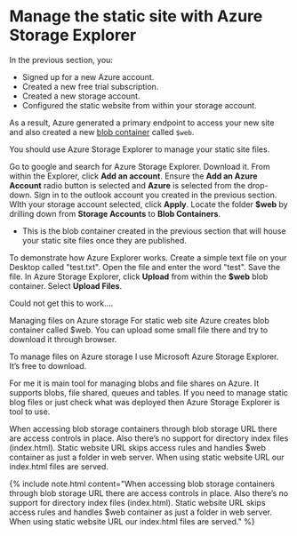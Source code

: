 # Manage the static site with Azure Storage Explorer

In the previous section, you:
- Signed up for a new Azure account.
- Created a new free trial subscription.
- Created a new storage account.
- Configured the static website from within your storage account.

As a result, Azure generated a primary endpoint to access your new site and also created a new [blob container](https://docs.microsoft.com/en-us/azure/storage/blobs/storage-blobs-introduction#:~:text=Azure%20Blob%20storage%20is%20Microsoft's,as%20text%20or%20binary%20data.) called `$web`.

You should use Azure Storage Explorer to manage your static site files.


Go to google and search for Azure Storage Explorer.
Download it.
From within the Explorer, click **Add an account**.
Ensure the **Add an Azure Account** radio button is selected and **Azure** is selected from the drop-down.
Sign in to the outlook account you created in the previous section.
WIth your storage account selected, click **Apply**.
Locate the folder **$web** by drilling down from **Storage Accounts** to **Blob Containers**.
   - This is the blob container created in the previous section that will house your static site files once they are published.

To demonstrate how Azure Explorer works.
Create a simple text file on your Desktop called "test.txt". 
Open the file and enter the word "test".
Save the file.
In Azure Storage Explorer, click **Upload** from within the **$web** blob container.
Select **Upload Files**.

Could not get this to work....



Managing files on Azure storage
For static web site Azure creates blob container called $web. You can upload some small file there and try to download it through browser.

To manage files on Azure storage I use Microsoft Azure Storage Explorer. It’s free to download.

For me it is main tool for managing blobs and file shares on Azure. It supports blobs, file shared, queues and tables. If you need to manage static blog files or just check what was deployed then Azure Storage Explorer is tool to use.

When accessing blob storage containers through blob storage URL there are access controls in place. Also there’s no support for directory index files (index.html). Static website URL skips access rules and handles $web container as just a folder in web server. When using static website URL our index.html files are served.




{% include note.html content="When accessing blob storage containers through blob storage URL there are access controls in place. Also there’s no support for directory index files (index.html). Static website URL skips access rules and handles $web container as just a folder in web server. When using static website URL our index.html files are served." %}
